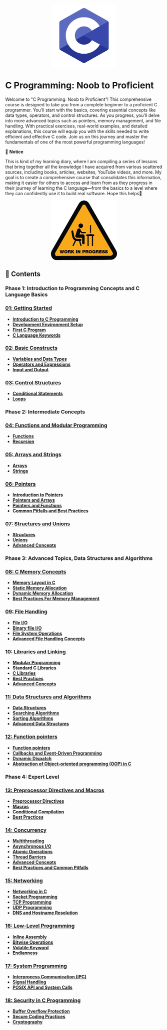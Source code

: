 <div align="center">
  <img src="res/img/logo.png" alt="Logo">
</div>

# C Programming: Noob to Proficient
Welcome to "C Programming: Noob to Proficient"! This comprehensive course is designed to take you from a complete beginner to a proficient C programmer. You'll start with the basics, covering essential concepts like data types, operators, and control structures. As you progress, you'll delve into more advanced topics such as pointers, memory management, and file handling. With practical exercises, real-world examples, and detailed explanations, this course will equip you with the skills needed to write efficient and effective C code. Join us on this journey and master the fundamentals of one of the most powerful programming languages!

📌 **Notice**

This is kind of my learning diary, where I am compiling a series of lessons that bring together all the knowledge I have acquired from various scattered sources, including books, articles, websites, YouTube videos, and more. My goal is to create a comprehensive course that consolidates this information, making it easier for others to access and learn from as they progress in their journey of learning the C language—from the basics to a level where they can confidently use it to build real software. Hope this helps🙂

<div align="center">
  <img src="res/img/wip.png" alt="Logo">
</div>

## **📑 Contents**

### **Phase 1: Introduction to Programming Concepts and C Language Basics**

### [**01: Getting Started**](./01_Getting_started/getting_started.md)

- [**Introduction to C Programming**](./01_Getting_started/getting_started.md#introduction-to-c-programming)
- [**Development Environment Setup**](./01_Getting_started/getting_started.md#development-environment-setup)
- [**First C Program**](./01_Getting_started/getting_started.md#first-c-program)
- [**C Language Keywords**](./01_Getting_started/getting_started.md#c-language-keywords)


### [**02: Basic Constructs**](./02_Basic_constructs/basic_constructs.md)

- [**Variables and Data Types**](./02_Basic_constructs/basic_constructs.md#variables-and-data-types)
- [**Operators and Expressions**](./02_Basic_constructs/basic_constructs.md#operators-and-expressions)
- [**Input and Output**](./02_Basic_constructs/basic_constructs.md#input-and-output)


### [**03: Control Structures**](./03_Control_structures/control_structures.md)

- [**Conditional Statements**](./03_Control_structures/control_structures.md#conditional-statements)
- [**Loops**](./03_Control_structures/control_structures.md#loops)


### **Phase 2: Intermediate Concepts**


### [**04: Functions and Modular Programming**](./04_Functions_and_modular_programming/functions_and_modular_programming.md)

- [**Functions**](./04_Functions_and_modular_programming/functions_and_modular_programming.md#functions)
- [**Recursion**](./04_Functions_and_modular_programming/functions_and_modular_programming.md#recursion)


### [**05: Arrays and Strings**](./05_Arrays_and_strings/arrays_and_strings.md)

- [**Arrays**](./05_Arrays_and_strings/arrays_and_strings.md#arrays)
- [**Strings**](./05_Arrays_and_strings/arrays_and_strings.md#strings)


### [**06: Pointers**](./06_Pointers/pointers.md)

- [**Introduction to Pointers**](./06_Pointers/pointers.md#introduction-to-pointers)
- [**Pointers and Arrays**](./06_Pointers/pointers.md#pointers-and-arrays)
- [**Pointers and Functions**](./06_Pointers/pointers.md#pointers-and-functions)
- [**Common Pitfalls and Best Practices**](./06_Pointers/pointers.md#common-pitfalls-and-best-practices)


### [**07: Structures and Unions**](./07_Structures_and_unions/structures_and_unions.md)

- [**Structures**](./07_Structures_and_unions/structures_and_unions.md#structures)
- [**Unions**](./07_Structures_and_unions/structures_and_unions.md#unions)
- [**Advanced Concepts**](./07_Structures_and_unions/structures_and_unions.md#advanced-concepts)


### **Phase 3: Advanced Topics, Data Structures and Algorithms**


### [**08: C Memory Concepts**](./08_C_memory_concepts/c_memory_concepts.md)

- [**Memory Layout in C**](./08_C_memory_concepts/c_memory_concepts.md#memory-layout-in-c)
- [**Static Memory Allocation**](./08_C_memory_concepts/c_memory_concepts.md#static-memory-allocation)
- [**Dynamic Memory Allocation**](./08_C_memory_concepts/c_memory_concepts.md#dynamic-memory-allocation)
- [**Best Practices For Memory Management**](./08_C_memory_concepts/c_memory_concepts.md#best-practices-for-memory-management)


### [**09: File Handling**](./09_File_handling/file_handling.md)

- [**File I/O**](./09_File_handling/file_handling.md#file-io)
- [**Binary file I/O**](./09_File_handling/file_handling.md#binary-file-io)
- [**File System Operations**](./09_File_handling/file_handling.md#file-system-operations)
- [**Advanced File Handling Concepts**](./09_File_handling/file_handling.md#advanced-file-handling-concepts)


### [**10: Libraries and Linking**](./10_Libraries_and_linking/libraries_and_linking.md)
- [**Modular Programming**](./10_Libraries_and_linking/libraries_and_linking.md#modular-programming)
- [**Standard C Libraries**](./10_Libraries_and_linking/libraries_and_linking.md#standard-c-libraries)
- [**C Libraries**](./10_Libraries_and_linking/libraries_and_linking.md#c-libraries)
- [**Best Practices**](./10_Libraries_and_linking/libraries_and_linking.md#best-practices)
- [**Advanced Concepts**](./10_Libraries_and_linking/libraries_and_linking.md#advanced-concepts)


### [**11: Data Structures and Algorithms**](./11_Data_structures_and_algorithms/data_structures_and_algorithms.md)

- [**Data Structures**](./11_Data_structures_and_algorithms/data_structures_and_algorithms.md#data-structures)
- [**Searching Algorithms**](./11_Data_structures_and_algorithms/data_structures_and_algorithms.md#searching-algorithms)
- [**Sorting Algorithms**](./11_Data_structures_and_algorithms/data_structures_and_algorithms.md#sorting-algorithms)
- [**Advanced Data Structures**](./11_Data_structures_and_algorithms/data_structures_and_algorithms.md#advanced-data-structures)


### [**12: Function pointers**](./12_Function_pointers/function_pointers.md)

- [**Function pointers**](./12_Function_pointers/function_pointers.md#function-pointers-2)
- [**Callbacks and Event-Driven Programming**](./12_Function_pointers/function_pointers.md#callbacks-and-event-driven-programming)
- [**Dynamic Dispatch**](./12_Function_pointers/function_pointers.md#dynamic-dispatch)
- [**Abstraction of Object-oriented programming (OOP) in C**](./12_Function_pointers/function_pointers.md#abstraction-of-object-oriented-programming-oop-in-c)

### **Phase 4: Expert Level**


### [**13: Preprocessor Directives and Macros**](./13_Preprocessor_directives_and_macros/preprocessor_directives_and_macros.md)

- [**Preprocessor Directives**](./13_Preprocessor_directives_and_macros/preprocessor_directives_and_macros.md#13-preprocessor-directives-and-macros-1)
- [**Macros**](./13_Preprocessor_directives_and_macros/preprocessor_directives_and_macros.md#macros)
- [**Conditional Compilation**](./13_Preprocessor_directives_and_macros/preprocessor_directives_and_macros.md#conditional-compilation)
- [**Best Practices**](./13_Preprocessor_directives_and_macros/preprocessor_directives_and_macros.md#best-practices)


### [**14: Concurrency**](./14_Concurrency/concurrency.md)

- [**Multithreading**](./14_Concurrency/concurrency.md#multithreading)
- [**Asynchronous I/O**](./14_Concurrency/concurrency.md#asynchronous-io)
- [**Atomic Operations**](./14_Concurrency/concurrency.md#atomic-operations)
- [**Thread Barriers**](./14_Concurrency/concurrency.md#thread-barriers)
- [**Advanced Concepts**](./14_Concurrency/concurrency.md#advanced-concepts)
- [**Best Practices and Common Pitfalls**](./14_Concurrency/concurrency.md#best-practices-and-common-pitfalls)


### [**15: Networking**](./15_Networking/networking.md)

- [**Networking in C**](./15_Networking/networking.md#networking-in-c)
- [**Socket Programming**](./15_Networking/networking.md#socket-programming)
- [**TCP Programming**](./15_Networking/networking.md#tcp-programming)
- [**UDP Programming**](./15_Networking/networking.md#udp-programming)
- [**DNS and Hostname Resolution**](./15_Networking/networking.md#dns-and-hostname-resolution)


### [**16: Low-Level Programming**](01_Introduction/introduction.md)

- [**Inline Assembly**](01_Introduction/introduction.md)
- [**Bitwise Operations**](01_Introduction/introduction.md)
- [**Volatile Keyword**](01_Introduction/introduction.md)
- [**Endianness**](01_Introduction/introduction.md)


### [**17: System Programming**](01_Introduction/introduction.md)

- [**Interprocess Communication (IPC)**](01_Introduction/introduction.md)
- [**Signal Handling**](01_Introduction/introduction.md)
- [**POSIX API and System Calls**](01_Introduction/introduction.md)


### [**18: Security in C Programming**](01_Introduction/introduction.md)

- [**Buffer Overflow Protection**](01_Introduction/introduction.md)
- [**Secure Coding Practices**](01_Introduction/introduction.md)
- [**Cryptography**](01_Introduction/introduction.md)
